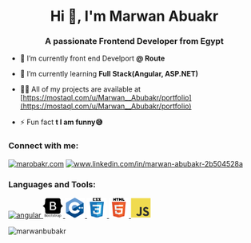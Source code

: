 <h1 align="center">Hi 👋, I'm Marwan Abuakr</h1>
<h3 align="center">A passionate Frontend Developer from Egypt</h3>

- 🔭 I’m currently front end Develport **@ Route**

- 🌱 I’m currently learning **Full Stack(Angular, ASP.NET)**

- 👨‍💻 All of my projects are available at [https://mostaql.com/u/Marwan__Abubakr/portfolio](https://mostaql.com/u/Marwan__Abubakr/portfolio)

- ⚡ Fun fact **t I am funny😅**

<h3 align="left">Connect with me:</h3>
<p align="left">
<a href="https://dev.to/marobakr.com" target="blank"><img align="center" src="https://raw.githubusercontent.com/rahuldkjain/github-profile-readme-generator/master/src/images/icons/Social/devto.svg" alt="marobakr.com" height="30" width="40" /></a>
<a href="https://linkedin.com/in/www.linkedin.com/in/marwan-abubakr-2b504528a" target="blank"><img align="center" src="https://raw.githubusercontent.com/rahuldkjain/github-profile-readme-generator/master/src/images/icons/Social/linked-in-alt.svg" alt="www.linkedin.com/in/marwan-abubakr-2b504528a" height="30" width="40" /></a>
</p>

<h3 align="left">Languages and Tools:</h3>
<p align="left"> <a href="https://angular.io" target="_blank" rel="noreferrer"> <img src="https://angular.io/assets/images/logos/angular/angular.svg" alt="angular" width="40" height="40"/> </a> <a href="https://getbootstrap.com" target="_blank" rel="noreferrer"> <img src="https://raw.githubusercontent.com/devicons/devicon/master/icons/bootstrap/bootstrap-plain-wordmark.svg" alt="bootstrap" width="40" height="40"/> </a> <a href="https://www.w3schools.com/cpp/" target="_blank" rel="noreferrer"> <img src="https://raw.githubusercontent.com/devicons/devicon/master/icons/cplusplus/cplusplus-original.svg" alt="cplusplus" width="40" height="40"/> </a> <a href="https://www.w3schools.com/css/" target="_blank" rel="noreferrer"> <img src="https://raw.githubusercontent.com/devicons/devicon/master/icons/css3/css3-original-wordmark.svg" alt="css3" width="40" height="40"/> </a> <a href="https://www.w3.org/html/" target="_blank" rel="noreferrer"> <img src="https://raw.githubusercontent.com/devicons/devicon/master/icons/html5/html5-original-wordmark.svg" alt="html5" width="40" height="40"/> </a> <a href="https://developer.mozilla.org/en-US/docs/Web/JavaScript" target="_blank" rel="noreferrer"> <img src="https://raw.githubusercontent.com/devicons/devicon/master/icons/javascript/javascript-original.svg" alt="javascript" width="40" height="40"/> </a> </p>

<p><img align="center" src="https://github-readme-stats.vercel.app/api/top-langs?username=marwanbubakr&show_icons=true&locale=en&layout=compact" alt="marwanbubakr" /></p>
